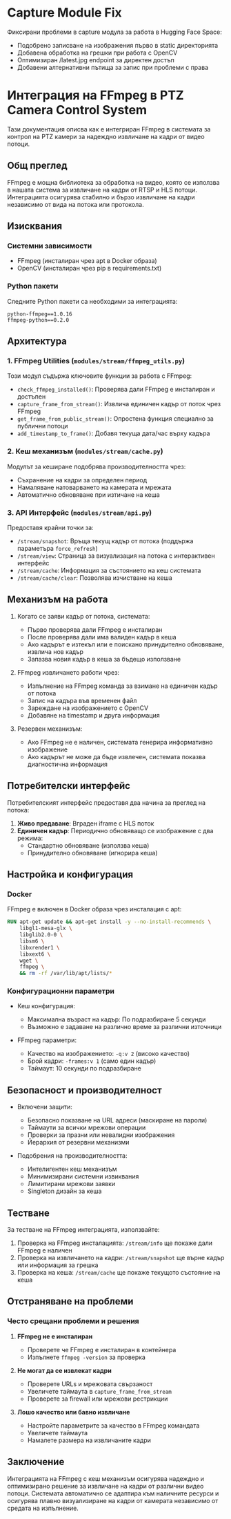 # Capture Module Fix
Фиксирани проблеми в capture модула за работа в Hugging Face Space:
- Подобрено записване на изображения първо в static директорията
- Добавена обработка на грешки при работа с OpenCV
- Оптимизиран /latest.jpg endpoint за директен достъп
- Добавени алтернативни пътища за запис при проблеми с права

# Интеграция на FFmpeg в PTZ Camera Control System

Тази документация описва как е интегриран FFmpeg в системата за контрол на PTZ камери за надеждно извличане на кадри от видео потоци.

## Общ преглед

FFmpeg е мощна библиотека за обработка на видео, която се използва в нашата система за извличане на кадри от RTSP и HLS потоци. Интеграцията осигурява стабилно и бързо извличане на кадри независимо от вида на потока или протокола.

## Изисквания

### Системни зависимости

- FFmpeg (инсталиран чрез apt в Docker образа)
- OpenCV (инсталиран чрез pip в requirements.txt)

### Python пакети

Следните Python пакети са необходими за интеграцията:

```
python-ffmpeg==1.0.16
ffmpeg-python==0.2.0
```

## Архитектура

### 1. FFmpeg Utilities (`modules/stream/ffmpeg_utils.py`)

Този модул съдържа ключовите функции за работа с FFmpeg:

- `check_ffmpeg_installed()`: Проверява дали FFmpeg е инсталиран и достъпен
- `capture_frame_from_stream()`: Извлича единичен кадър от поток чрез FFmpeg
- `get_frame_from_public_stream()`: Опростена функция специално за публични потоци
- `add_timestamp_to_frame()`: Добавя текуща дата/час върху кадъра

### 2. Кеш механизъм (`modules/stream/cache.py`)

Модулът за кеширане подобрява производителността чрез:

- Съхранение на кадри за определен период
- Намаляване натоварването на камерата и мрежата
- Автоматично обновяване при изтичане на кеша

### 3. API Интерфейс (`modules/stream/api.py`)

Предоставя крайни точки за:

- `/stream/snapshot`: Връща текущ кадър от потока (поддържа параметъра `force_refresh`)
- `/stream/view`: Страница за визуализация на потока с интерактивен интерфейс
- `/stream/cache`: Информация за състоянието на кеш системата
- `/stream/cache/clear`: Позволява изчистване на кеша

## Механизъм на работа

1. Когато се заяви кадър от потока, системата:
   - Първо проверява дали FFmpeg е инсталиран
   - После проверява дали има валиден кадър в кеша
   - Ако кадърът е изтекъл или е поискано принудително обновяване, извлича нов кадър
   - Запазва новия кадър в кеша за бъдещо използване

2. FFmpeg извличането работи чрез:
   - Изпълнение на FFmpeg команда за взимане на единичен кадър от потока
   - Запис на кадъра във временен файл
   - Зареждане на изображението с OpenCV
   - Добавяне на timestamp и друга информация

3. Резервен механизъм:
   - Ако FFmpeg не е наличен, системата генерира информативно изображение
   - Ако кадърът не може да бъде извлечен, системата показва диагностична информация

## Потребителски интерфейс

Потребителският интерфейс предоставя два начина за преглед на потока:

1. **Живо предаване**: Вграден iframe с HLS поток
2. **Единичен кадър**: Периодично обновяващо се изображение с два режима:
   - Стандартно обновяване (използва кеша)
   - Принудително обновяване (игнорира кеша)

## Настройка и конфигурация

### Docker

FFmpeg е включен в Docker образа чрез инсталация с apt:

```dockerfile
RUN apt-get update && apt-get install -y --no-install-recommends \
    libgl1-mesa-glx \
    libglib2.0-0 \
    libsm6 \
    libxrender1 \
    libxext6 \
    wget \
    ffmpeg \
    && rm -rf /var/lib/apt/lists/*
```

### Конфигурационни параметри

- Кеш конфигурация:
  - Максимална възраст на кадър: По подразбиране 5 секунди
  - Възможно е задаване на различно време за различни източници

- FFmpeg параметри:
  - Качество на изображението: `-q:v 2` (високо качество)
  - Брой кадри: `-frames:v 1` (само един кадър)
  - Таймаут: 10 секунди по подразбиране

## Безопасност и производителност

- Включени защити:
  - Безопасно показване на URL адреси (маскиране на пароли)
  - Таймаути за всички мрежови операции
  - Проверки за празни или невалидни изображения
  - Йерархия от резервни механизми

- Подобрения на производителността:
  - Интелигентен кеш механизъм
  - Минимизирани системни извиквания
  - Лимитирани мрежови заявки
  - Singleton дизайн за кеша

## Тестване

За тестване на FFmpeg интеграцията, използвайте:

1. Проверка на FFmpeg инсталацията: `/stream/info` ще покаже дали FFmpeg е наличен
2. Проверка на извличането на кадри: `/stream/snapshot` ще върне кадър или информация за грешка
3. Проверка на кеша: `/stream/cache` ще покаже текущото състояние на кеша

## Отстраняване на проблеми

### Често срещани проблеми и решения

1. **FFmpeg не е инсталиран**
   - Проверете че FFmpeg е инсталиран в контейнера
   - Изпълнете `ffmpeg -version` за проверка

2. **Не могат да се извлекат кадри**
   - Проверете URLs и мрежовата свързаност
   - Увеличете таймаута в `capture_frame_from_stream`
   - Проверете за firewall или мрежови рестрикции

3. **Лошо качество или бавно извличане**
   - Настройте параметрите за качество в FFmpeg командата
   - Увеличете таймаута
   - Намалете размера на извличаните кадри

## Заключение

Интеграцията на FFmpeg с кеш механизъм осигурява надеждно и оптимизирано решение за извличане на кадри от различни видео потоци. Системата автоматично се адаптира към наличните ресурси и осигурява плавно визуализиране на кадри от камерата независимо от средата на изпълнение.
